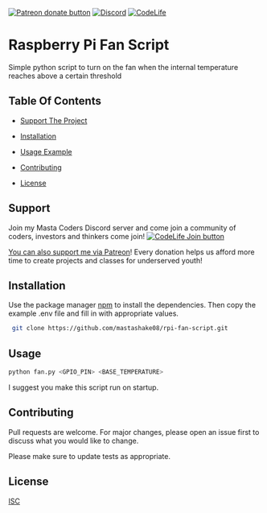 [![Patreon donate button](https://img.shields.io/badge/patreon-donate-yellow.svg)](https://www.patreon.com/mastashake08)
[![Discord](https://img.shields.io/badge/Discord-Join%20My%20Server-blue)](https://discord.gg/DMbMmQvvQh)
[![CodeLife](https://img.shields.io/badge/Code%20Life-Join%20The%20Team-brightgreen)](https://bit.ly/30vZro9)

# Raspberry Pi Fan Script

Simple python script to turn on the fan when the internal temperature reaches above a certain threshold

## Table Of Contents

- [Support The Project](#support)
- [Installation](#installation)

- [Usage Example](#usage)
- [Contributing](#contributing)
- [License](#license)

## Support
Join my Masta Coders Discord server and come join a community of coders, investors and thinkers come join!
[![CodeLife Join button](https://i.imgur.com/407brBK.png)](https://discord.gg/DMbMmQvvQh)

[You can also support me  via Patreon](http://patreon.com/qdot)!
Every donation helps us afford more time to create projects and classes for underserved youth!

## Installation

Use the package manager [npm](https://npmjs.org) to install the dependencies. Then copy the example .env file and fill in with appropriate values.

```bash
 git clone https://github.com/mastashake08/rpi-fan-script.git
```

## Usage

```bash
python fan.py <GPIO_PIN> <BASE_TEMPERATURE>
```
I suggest you make this script run on startup.

## Contributing
Pull requests are welcome. For major changes, please open an issue first to discuss what you would like to change.

Please make sure to update tests as appropriate.

## License
[ISC](https://choosealicense.com/licenses/isc/)

